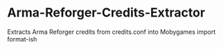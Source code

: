 # Arma-Reforger-Credits-Extractor
Extracts Arma Reforger credits from credits.conf into Mobygames import format-ish
